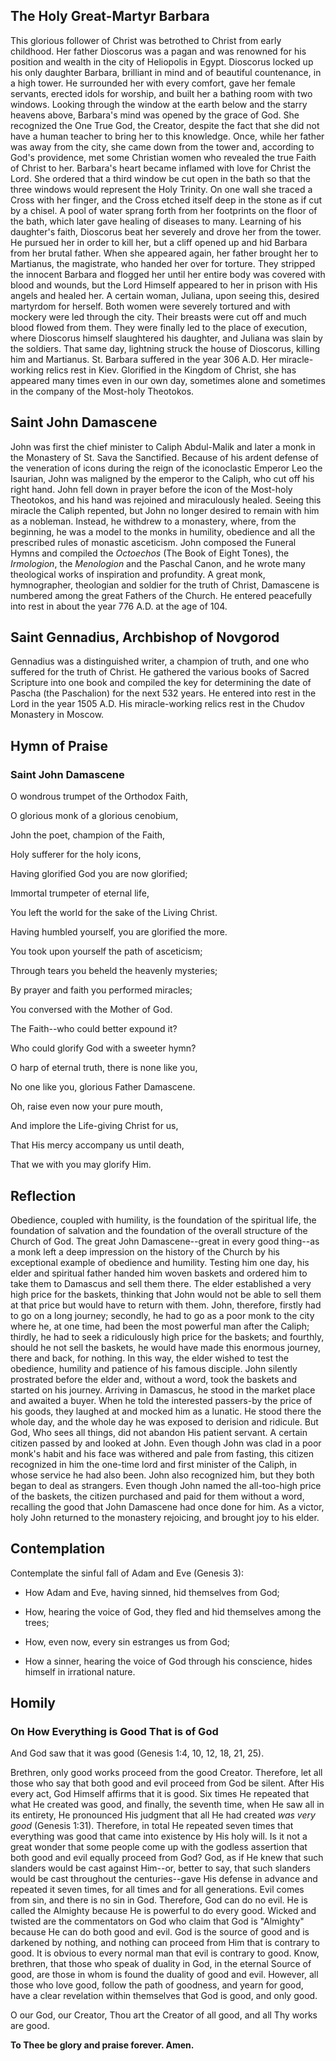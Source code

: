 ## The Holy Great-Martyr Barbara

This glorious follower of Christ was betrothed to Christ from early childhood. Her father Dioscorus was a pagan and was renowned for his position and wealth in the city of Heliopolis in Egypt. Dioscorus locked up his only daughter Barbara, brilliant in mind and of beautiful countenance, in a high tower. He surrounded her with every comfort, gave her female servants, erected idols for worship, and built her a bathing room with two windows. Looking through the window at the earth below and the starry heavens above, Barbara's mind was opened by the grace of God. She recognized the One True God, the Creator, despite the fact that she did not have a human teacher to bring her to this knowledge. Once, while her father was away from the city, she came down from the tower and, according to God's providence, met some Christian women who revealed the true Faith of Christ to her. Barbara's heart became inflamed with love for Christ the Lord. She ordered that a third window be cut open in the bath so that the three windows would represent the Holy Trinity. On one wall she traced a Cross with her finger, and the Cross etched itself deep in the stone as if cut by a chisel. A pool of water sprang forth from her footprints on the floor of the bath, which later gave healing of diseases to many. Learning of his daughter's faith, Dioscorus beat her severely and drove her from the tower. He pursued her in order to kill her, but a cliff opened up and hid Barbara from her brutal father. When she appeared again, her father brought her to Martianus, the magistrate, who handed her over for torture. They stripped the innocent Barbara and flogged her until her entire body was covered with blood and wounds, but the Lord Himself appeared to her in prison with His angels and healed her. A certain woman, Juliana, upon seeing this, desired martyrdom for herself. Both women were severely tortured and with mockery were led through the city. Their breasts were cut off and much blood flowed from them. They were finally led to the place of execution, where Dioscorus himself slaughtered his daughter, and Juliana was slain by the soldiers. That same day, lightning struck the house of Dioscorus, killing him and Martianus. St. Barbara suffered in the year 306 A.D. Her miracle-working relics rest in Kiev. Glorified in the Kingdom of Christ, she has appeared many times even in our own day, sometimes alone and sometimes in the company of the Most-holy Theotokos.

## Saint John Damascene

John was first the chief minister to Caliph Abdul-Malik and later a monk in the Monastery of St. Sava the Sanctified. Because of his ardent defense of the veneration of icons during the reign of the iconoclastic Emperor Leo the Isaurian, John was maligned by the emperor to the Caliph, who cut off his right hand. John fell down in prayer before the icon of the Most-holy Theotokos, and his hand was rejoined and miraculously healed. Seeing this miracle the Caliph repented, but John no longer desired to remain with him as a nobleman. Instead, he withdrew to a monastery, where, from the beginning, he was a model to the monks in humility, obedience and all the prescribed rules of monastic asceticism. John composed the Funeral Hymns and compiled the *Octoechos* (The Book of Eight Tones), the *Irmologion*, the *Menologion* and the Paschal Canon, and he wrote many theological works of inspiration and profundity. A great monk, hymnographer, theologian and soldier for the truth of Christ, Damascene is numbered among the great Fathers of the Church. He entered peacefully into rest in about the year 776 A.D. at the age of 104.

## Saint Gennadius, Archbishop of Novgorod

Gennadius was a distinguished writer, a champion of truth, and one who suffered for the truth of Christ. He gathered the various books of Sacred Scripture into one book and compiled the key for determining the date of Pascha (the Paschalion) for the next 532 years. He entered into rest in the Lord in the year 1505 A.D. His miracle-working relics rest in the Chudov Monastery in Moscow.

## Hymn of Praise

### Saint John Damascene

O wondrous trumpet of the Orthodox Faith,

O glorious monk of a glorious cenobium,

John the poet, champion of the Faith,

Holy sufferer for the holy icons,

Having glorified God you are now glorified;

Immortal trumpeter of eternal life,

You left the world for the sake of the Living Christ.

Having humbled yourself, you are glorified the more.

You took upon yourself the path of asceticism;

Through tears you beheld the heavenly mysteries;

By prayer and faith you performed miracles;

You conversed with the Mother of God.

The Faith--who could better expound it?

Who could glorify God with a sweeter hymn?

O harp of eternal truth, there is none like you,

No one like you, glorious Father Damascene.

Oh, raise even now your pure mouth,

And implore the Life-giving Christ for us,

That His mercy accompany us until death,

That we with you may glorify Him.

## Reflection

Obedience, coupled with humility, is the foundation of the spiritual life, the foundation of salvation and the foundation of the overall structure of the Church of God. The great John Damascene--great in every good thing--as a monk left a deep impression on the history of the Church by his exceptional example of obedience and humility. Testing him one day, his elder and spiritual father handed him woven baskets and ordered him to take them to Damascus and sell them there. The elder established a very high price for the baskets, thinking that John would not be able to sell them at that price but would have to return with them. John, therefore, firstly had to go on a long journey; secondly, he had to go as a poor monk to the city where he, at one time, had been the most powerful man after the Caliph; thirdly, he had to seek a ridiculously high price for the baskets; and fourthly, should he not sell the baskets, he would have made this enormous journey, there and back, for nothing. In this way, the elder wished to test the obedience, humility and patience of his famous disciple. John silently prostrated before the elder and, without a word, took the baskets and started on his journey. Arriving in Damascus, he stood in the market place and awaited a buyer. When he told the interested passers-by the price of his goods, they laughed at and mocked him as a lunatic. He stood there the whole day, and the whole day he was exposed to derision and ridicule. But God, Who sees all things, did not abandon His patient servant. A certain citizen passed by and looked at John. Even though John was clad in a poor monk's habit and his face was withered and pale from fasting, this citizen recognized in him the one-time lord and first minister of the Caliph, in whose service he had also been. John also recognized him, but they both began to deal as strangers. Even though John named the all-too-high price of the baskets, the citizen purchased and paid for them without a word, recalling the good that John Damascene had once done for him. As a victor, holy John returned to the monastery rejoicing, and brought joy to his elder.

## Contemplation

Contemplate the sinful fall of Adam and Eve (Genesis 3):

- How Adam and Eve, having sinned, hid themselves from God;

- How, hearing the voice of God, they fled and hid themselves among the trees;

- How, even now, every sin estranges us from God;

- How a sinner, hearing the voice of God through his conscience, hides himself in irrational nature.

## Homily

### On How Everything is Good That is of God

And God saw that it was good (Genesis 1:4, 10, 12, 18, 21, 25).

Brethren, only good works proceed from the good Creator. Therefore, let all those who say that both good and evil proceed from God be silent. After His every act, God Himself affirms that it is good. Six times He repeated that what He created was good, and finally, the seventh time, when He saw all in its entirety, He pronounced His judgment that all He had created *was very good* (Genesis 1:31). Therefore, in total He repeated seven times that everything was good that came into existence by His holy will. Is it not a great wonder that some people come up with the godless assertion that both good and evil equally proceed from God? God, as if He knew that such slanders would be cast against Him--or, better to say, that such slanders would be cast throughout the centuries--gave His defense in advance and repeated it seven times, for all times and for all generations. Evil comes from sin, and there is no sin in God. Therefore, God can do no evil. He is called the Almighty because He is powerful to do every good. Wicked and twisted are the commentators on God who claim that God is "Almighty" because He can do both good and evil. God is the source of good and is darkened by nothing, and nothing can proceed from Him that is contrary to good. It is obvious to every normal man that evil is contrary to good. Know, brethren, that those who speak of duality in God, in the eternal Source of good, are those in whom is found the duality of good and evil. However, all those who love good, follow the path of goodness, and yearn for good, have a clear revelation within themselves that God is good, and only good.

O our God, our Creator, Thou art the Creator of all good, and all Thy works are good.

**To Thee be glory and praise forever. Amen.**
